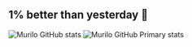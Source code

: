 ## 1% better than yesterday 🔱

![Murilo GitHub stats](https://github-readme-stats.vercel.app/api?username=MuriloDeLima&show_icons=true&theme=dracula&count_private=true)
![Murilo GitHub Primary stats](https://github-readme-stats.vercel.app/api/top-langs/?username=MuriloDeLima&layout=compact&hide_border=true&title_color=ff91a4&text_color=ff91a4&bg_color=0d1117)


